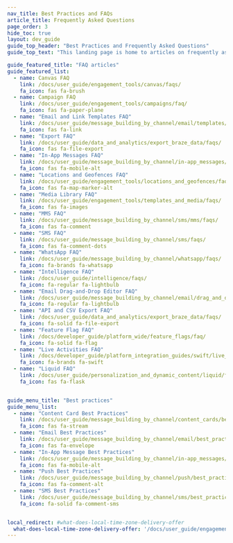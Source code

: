 ```yaml
---
nav_title: Best Practices and FAQs
article_title: Frequently Asked Questions
page_order: 3
hide_toc: true
layout: dev_guide
guide_top_header: "Best Practices and Frequently Asked Questions"
guide_top_text: "This landing page is home to articles on frequently asked questions and best practices about the Braze dashboard and its features."

guide_featured_title: "FAQ articles"
guide_featured_list:
  - name: Canvas FAQ
    link: /docs/user_guide/engagement_tools/canvas/faqs/
    fa_icon: fas fa-brush
  - name: Campaign FAQ
    link: /docs/user_guide/engagement_tools/campaigns/faq/
    fa_icon: fas fa-paper-plane
  - name: "Email and Link Templates FAQ"
    link: /docs/user_guide/message_building_by_channel/email/templates/faq/
    fa_icon: fas fa-link
  - name: "Export FAQ"
    link: /docs/user_guide/data_and_analytics/export_braze_data/faqs/
    fa_icon: fas fa-file-export
  - name: "In-App Messages FAQ"
    link: /docs/user_guide/message_building_by_channel/in-app_messages/faq/
    fa_icon: fas fa-mobile-alt
  - name: "Locations and Geofences FAQ"
    link: /docs/user_guide/engagement_tools/locations_and_geofences/faqs/
    fa_icon: fas fa-map-marker-alt
  - name: "Media Library FAQ"
    link: /docs/user_guide/engagement_tools/templates_and_media/faqs/
    fa_icon: fas fa-images
  - name: "MMS FAQ"
    link: /docs/user_guide/message_building_by_channel/sms/mms/faqs/
    fa_icon: fas fa-comment
  - name: "SMS FAQ"
    link: /docs/user_guide/message_building_by_channel/sms/faqs/
    fa_icon: fas fa-comment-dots
  - name: "WhatsApp FAQ"
    link: /docs/user_guide/message_building_by_channel/whatsapp/faqs/
    fa_icon: fa-brands fa-whatsapp
  - name: "Intelligence FAQ"
    link: /docs/user_guide/intelligence/faqs/
    fa_icon: fa-regular fa-lightbulb
  - name: "Email Drag-and-Drop Editor FAQ"
    link: /docs/user_guide/message_building_by_channel/email/drag_and_drop/faq/
    fa_icon: fa-regular fa-lightbulb
  - name: "API and CSV Export FAQ"
    link: /docs/user_guide/data_and_analytics/export_braze_data/faqs/
    fa_icon: fa-solid fa-file-export
  - name: "Feature Flag FAQ"
    link: /docs/developer_guide/platform_wide/feature_flags/faq/
    fa_icon: fa-solid fa-flag
  - name: "Live Activities FAQ"
    link: /docs/developer_guide/platform_integration_guides/swift/live_activities/faq/
    fa_icon: fa-brands fa-swift
  - name: "Liquid FAQ"
    link: /docs/user_guide/personalization_and_dynamic_content/liquid/faq/
    fa_icon: fas fa-flask


guide_menu_title: "Best practices"
guide_menu_list:
  - name: "Content Card Best Practices"
    link: /docs/user_guide/message_building_by_channel/content_cards/best_practices/
    fa_icon: fas fa-stream
  - name: "Email Best Practices"
    link: /docs/user_guide/message_building_by_channel/email/best_practices/
    fa_icon: fas fa-envelope
  - name: "In-App Message Best Practices"
    link: /docs/user_guide/message_building_by_channel/in-app_messages/best_practices/
    fa_icon: fas fa-mobile-alt
  - name: "Push Best Practices"
    link: /docs/user_guide/message_building_by_channel/push/best_practices/
    fa_icon: fas fa-comment-alt
  - name: "SMS Best Practices"
    link: /docs/user_guide/message_building_by_channel/sms/best_practices/
    fa_icon: fa-solid fa-comment-sms


local_redirect: #what-does-local-time-zone-delivery-offer
  what-does-local-time-zone-delivery-offer: '/docs/user_guide/engagement_tools/campaigns/faq/#what-does-local-time-zone-delivery-offer'
---
```


<br>